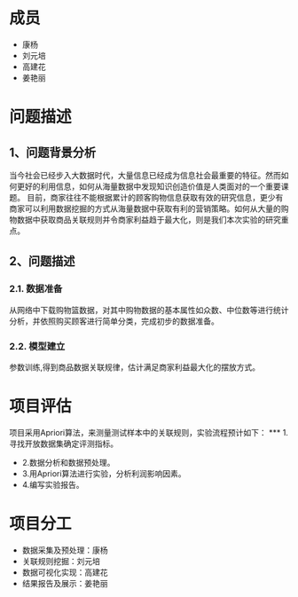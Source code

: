 # 成员
* 康杨
* 刘元培
* 高建花
* 姜艳丽
# 问题描述
## 1、问题背景分析
当今社会已经步入大数据时代，大量信息已经成为信息社会最重要的特征。然而如何更好的利用信息，如何从海量数据中发现知识创造价值是人类面对的一个重要课题。
目前，商家往往不能根据累计的顾客购物信息获取有效的研究信息，更少有商家可以利用数据挖掘的方式从海量数据中获取有利的营销策略。如何从大量的购物数据中获取商品关联规则并令商家利益趋于最大化，则是我们本次实验的研究重点。
## 2、问题描述
### 2.1. 数据准备
从网络中下载购物篮数据，对其中购物数据的基本属性如众数、中位数等进行统计分析，并依照购买顾客进行简单分类，完成初步的数据准备。
### 2.2. 模型建立
参数训练,得到商品数据关联规律，估计满足商家利益最大化的摆放方式。
# 项目评估
项目采用Apriori算法，来测量测试样本中的关联规则，实验流程预计如下：
*** 1.寻找开放数据集确定评测指标。
- 2.数据分析和数据预处理。
- 3.用Apriori算法进行实验，分析利润影响因素。
- 4.编写实验报告。
# 项目分工
*	数据采集及预处理：康杨
*	关联规则挖掘：刘元培
* 数据可视化实现：高建花
* 结果报告及展示：姜艳丽
